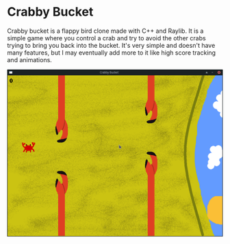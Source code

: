 # Crabby Bucket
Crabby bucket is a flappy bird clone made with C++ and Raylib. It is a simple game where you control a crab and try to
avoid the other crabs trying to bring you back into the bucket. It's very simple and doesn't have many features, but I
may eventually add more to it like high score tracking and animations.

![gameplay](assets/gameplay.png)
